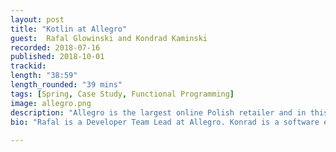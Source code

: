 ```yaml
---
layout: post
title: "Kotlin at Allegro"
guest:  Rafal Glowinski and Kondrad Kaminski 
recorded: 2018-07-16
published: 2018-10-01   
trackid: 
length: "38:59"
length_rounded: "39 mins"
tags: [Spring, Case Study, Functional Programming]
image: allegro.png
description: "Allegro is the largest online Polish retailer and in this episode we chat with Rafal and Konrad about their adoption of Kotlin, how they first used it on server-side then mobile. We also discuss their views on Spring Fu, Ktor, Functional Programming, and even Domain Drive Design!"
bio: "Rafal is a Developer Team Lead at Allegro. Konrad is a software engineer working at Allegro."
      
---
```


